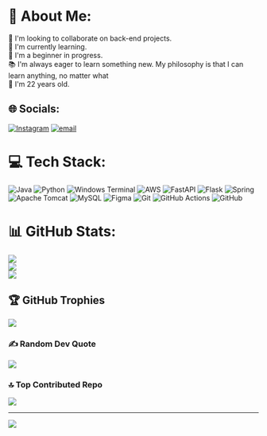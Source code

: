 # 💫 About Me:
🤝 I'm looking to collaborate on back-end projects.<br>🎯 I'm currently learning.<br>🌱 I'm a beginner in progress.<br>📚 I'm always eager to learn something new. My philosophy is that I can learn anything, no matter what<br>🌷 I'm 22 years old.


## 🌐 Socials:
[![Instagram](https://img.shields.io/badge/Instagram-%23E4405F.svg?logo=Instagram&logoColor=white)](https://instagram.com/@nbizoca) [![email](https://img.shields.io/badge/Email-D14836?logo=gmail&logoColor=white)](mailto:biagomes96100@gmail.com) 

# 💻 Tech Stack:
![Java](https://img.shields.io/badge/java-%23ED8B00.svg?style=for-the-badge&logo=openjdk&logoColor=white) ![Python](https://img.shields.io/badge/python-3670A0?style=for-the-badge&logo=python&logoColor=ffdd54) ![Windows Terminal](https://img.shields.io/badge/Windows%20Terminal-%234D4D4D.svg?style=for-the-badge&logo=windows-terminal&logoColor=white) ![AWS](https://img.shields.io/badge/AWS-%23FF9900.svg?style=for-the-badge&logo=amazon-aws&logoColor=white) ![FastAPI](https://img.shields.io/badge/FastAPI-005571?style=for-the-badge&logo=fastapi) ![Flask](https://img.shields.io/badge/flask-%23000.svg?style=for-the-badge&logo=flask&logoColor=white) ![Spring](https://img.shields.io/badge/spring-%236DB33F.svg?style=for-the-badge&logo=spring&logoColor=white) ![Apache Tomcat](https://img.shields.io/badge/apache%20tomcat-%23F8DC75.svg?style=for-the-badge&logo=apache-tomcat&logoColor=black) ![MySQL](https://img.shields.io/badge/mysql-4479A1.svg?style=for-the-badge&logo=mysql&logoColor=white) ![Figma](https://img.shields.io/badge/figma-%23F24E1E.svg?style=for-the-badge&logo=figma&logoColor=white) ![Git](https://img.shields.io/badge/git-%23F05033.svg?style=for-the-badge&logo=git&logoColor=white) ![GitHub Actions](https://img.shields.io/badge/github%20actions-%232671E5.svg?style=for-the-badge&logo=githubactions&logoColor=white) ![GitHub](https://img.shields.io/badge/github-%23121011.svg?style=for-the-badge&logo=github&logoColor=white)
# 📊 GitHub Stats:
![](https://github-readme-stats.vercel.app/api?username=nbizoca&theme=dark&hide_border=false&include_all_commits=true&count_private=false)<br/>
![](https://nirzak-streak-stats.vercel.app/?user=nbizoca&theme=dark&hide_border=false)<br/>
![](https://github-readme-stats.vercel.app/api/top-langs/?username=nbizoca&theme=dark&hide_border=false&include_all_commits=true&count_private=false&layout=compact)

## 🏆 GitHub Trophies
![](https://github-profile-trophy.vercel.app/?username=nbizoca&theme=tokyonight&no-frame=false&no-bg=false&margin-w=4)

### ✍️ Random Dev Quote
![](https://quotes-github-readme.vercel.app/api?type=vetical&theme=tokyonight)

### 🔝 Top Contributed Repo
![](https://github-contributor-stats.vercel.app/api?username=nbizoca&limit=5&theme=tokyonight&combine_all_yearly_contributions=true)

---
[![](https://visitcount.itsvg.in/api?id=nbizoca&icon=2&color=0)](https://visitcount.itsvg.in)

<!-- Proudly created with GPRM ( https://gprm.itsvg.in ) -->
